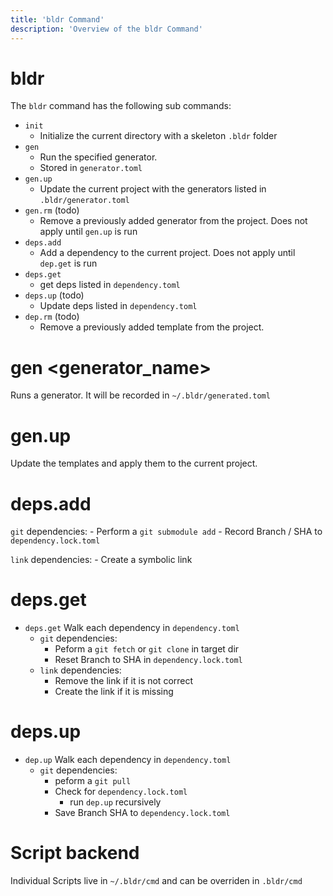 ```yaml
---
title: 'bldr Command'
description: 'Overview of the bldr Command'
---
```


# bldr

The `bldr` command has the following sub commands:
- `init`
    - Initialize the current directory with a skeleton `.bldr` folder
- `gen` 
    - Run the specified generator.
    - Stored in `generator.toml`
- `gen.up` 
    - Update the current project with the generators listed in `.bldr/generator.toml`
- `gen.rm` (todo)
    - Remove a previously added generator from the project.  Does not apply until `gen.up` is run
- `deps.add`
    - Add a dependency to the current project.  Does not apply until `dep.get` is run
- `deps.get`
    - get deps listed in `dependency.toml`
- `deps.up` (todo)
    - Update deps listed in `dependency.toml`
- `dep.rm` (todo)
    - Remove a previously added template from the project.

# gen <generator_name> <args>

Runs a generator.  It will be recorded in `~/.bldr/generated.toml`

# gen.up

Update the templates and apply them to the current project.

# deps.add

`git` dependencies:
    - Perform a `git submodule add`
    - Record Branch / SHA to `dependency.lock.toml`

`link` dependencies:
    - Create a symbolic link

# deps.get

* `deps.get` Walk each dependency in `dependency.toml`
    * `git` dependencies:
        - Peform a `git fetch` or `git clone` in target dir
        - Reset Branch to SHA in `dependency.lock.toml`
    * `link` dependencies:
        - Remove the link if it is not correct
        - Create the link if it is missing

# deps.up

* `dep.up` Walk each dependency in `dependency.toml`
    * `git` dependencies:
        - peform a `git pull`
        - Check for `dependency.lock.toml`
            - run `dep.up` recursively
        - Save Branch SHA to `dependency.lock.toml`

# Script backend

Individual Scripts live in `~/.bldr/cmd` and can be overriden in `.bldr/cmd` 
